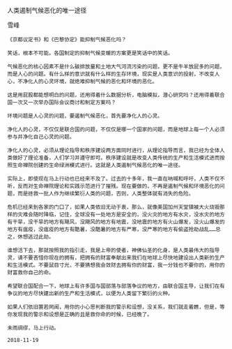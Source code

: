 人类遏制气候恶化的唯一途径

雪峰


    《京都议定书》和《巴黎协定》能抑制气候恶化吗？

    笑话，根本不可能。各国制定的抑制气候变暖的方案更是笑话中的笑话。

    气候恶化的核心因素不是什么碳排放量和土地大气河流污染的问题，更不是牛羊放屁多的问题，而是人心的问题。有什么样的意识就有什么样的生存环境，现实是人类意识的投射，不改变人心，不净化人的心灵环境，就绝难抑制气候的恶化和环境的恶化。

    这是用屁股都能想明白的问题，还用得着什么数据分析，电脑模拟，潜心研究吗？还用得着联合国一次又一次举办国际会议商讨和制定方案吗？

    环境问题是人心灵的问题，要遏制气候恶化，首先要净化人的心灵。

    净化人的心灵，不仅仅是联合国的问题，不仅仅是哪一个国家的问题，而是地球上每一个人必须参与并净化自己心灵的问题。

    净化人的心灵，必须从理论指导和秩序建设两方面同时进行，从理论指导而言，我已经为全体人类做好了理论准备，人们学习并遵守即可。秩序建设就是改变人类传统的生产和生活模式进而按照生命禅院创建的生命绿洲模式进行。这就是人类遏制气候恶化的唯一途径。

    实际上，即使现在马上行动也已经来不及了。过去的十多年，我一直在呐喊和呼吁，人类不仅不听，反而对生命禅院理论和实践示范进行了摧残。现在要做的，不再是遏制气候和环境恶化的问题，而是拯救一批人作为继续繁衍人类的问题，否则，人类整体就有消失的危险。

    危机已经来到各家的门口了，如果人类依旧无动于衷，那么，就像美国加州天堂镇被大火烧毁那样的灾难会随时降临，记住，全球没有一处地方是安全的，没火灾的地方有水灾，没水灾的地方有干旱，没干旱的地方有飓风，没飓风的地方有地震，没地震的地方有火山爆发，没火山爆发的地方有瘟疫，没瘟疫的地方有酷暑，没酷暑的地方有严寒，没严寒的地方有偷盗抢劫战乱……总之，休想逃过此劫。

    谁想活下去，那就按照我的指引走，我是上帝的使者，神佛仙圣的化身，是人类最伟大的指导灵，请不要吝惜你现在的拥有，把拥有的财富奉献出来我们在地球上尽快地建设出人类新的生产和生活模式。不要鼠目寸光，不要猜想我会敛财去拥有你的财富，我一分钱也不要你的，用你的财富救你自己的命。

    希望联合国配合一下，地球上有许多国与国部落与部落争议的地方，由联合国主导，让我们在有争议的地方尽快建出新的生产和生活模式，以便为人类留下繁衍的火种。

    如果人们依旧置若罔闻，用你的小心思判断我的警示和设想，没关系，我们就走着瞧，但是，等你发现我的警示和设想是正确的且是救你命的时候，已经晚了。

    未雨绸缪，马上行动。

    2018-11-19



